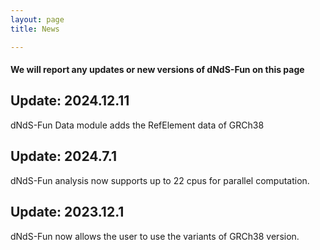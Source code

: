```yaml
---
layout: page
title: News

---
```


#### We will report any updates or new versions of dNdS-Fun on this page

## Update: 2024.12.11

dNdS-Fun Data module adds the RefElement data of GRCh38


## Update: 2024.7.1

dNdS-Fun analysis now supports up to 22 cpus for parallel computation.


## Update: 2023.12.1

dNdS-Fun now allows the user to use the variants of GRCh38 version.
